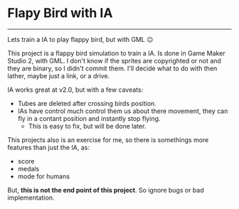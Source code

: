# Flapy Bird with IA
---

Lets train a IA to play flappy bird, but with GML 😐

This project is a flappy bird simulation to train a IA. Is done in Game Maker Studio 2, with GML.
I don't know if the sprites are copyrighted or not and they are binary, so I didn't commit them. I'll decide what to do with then lather, maybe just a link, or a drive.

IA works great at v2.0, but with a few caveats:
- Tubes are deleted after crossing birds position.
- IAs have control much control them us about there movement, they can fly in a contant position and instantly stop flying.
    - This is easy to fix, but will be done later.

This projects also is an exercise for me, so there is somethings more features than just the IA, as:
- score
- medals
- mode for humans 

But, **this is not the end point of this project**. So ignore bugs or bad implementation.